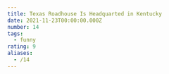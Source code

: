 ```yaml
---
title: Texas Roadhouse Is Headquarted in Kentucky
date: 2021-11-23T00:00:00.000Z
number: 14
tags:
  - funny
rating: 9
aliases:
  - /14
---
```

